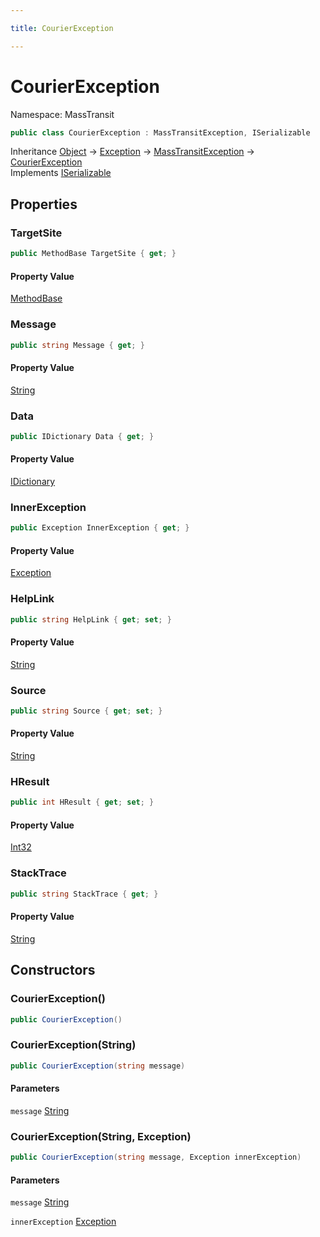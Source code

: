 ```yaml
---

title: CourierException

---
```


# CourierException

Namespace: MassTransit

```csharp
public class CourierException : MassTransitException, ISerializable
```

Inheritance [Object](https://learn.microsoft.com/en-us/dotnet/api/system.object) → [Exception](https://learn.microsoft.com/en-us/dotnet/api/system.exception) → [MassTransitException](../masstransit/masstransitexception) → [CourierException](../masstransit/courierexception)<br/>
Implements [ISerializable](https://learn.microsoft.com/en-us/dotnet/api/system.runtime.serialization.iserializable)

## Properties

### **TargetSite**

```csharp
public MethodBase TargetSite { get; }
```

#### Property Value

[MethodBase](https://learn.microsoft.com/en-us/dotnet/api/system.reflection.methodbase)<br/>

### **Message**

```csharp
public string Message { get; }
```

#### Property Value

[String](https://learn.microsoft.com/en-us/dotnet/api/system.string)<br/>

### **Data**

```csharp
public IDictionary Data { get; }
```

#### Property Value

[IDictionary](https://learn.microsoft.com/en-us/dotnet/api/system.collections.idictionary)<br/>

### **InnerException**

```csharp
public Exception InnerException { get; }
```

#### Property Value

[Exception](https://learn.microsoft.com/en-us/dotnet/api/system.exception)<br/>

### **HelpLink**

```csharp
public string HelpLink { get; set; }
```

#### Property Value

[String](https://learn.microsoft.com/en-us/dotnet/api/system.string)<br/>

### **Source**

```csharp
public string Source { get; set; }
```

#### Property Value

[String](https://learn.microsoft.com/en-us/dotnet/api/system.string)<br/>

### **HResult**

```csharp
public int HResult { get; set; }
```

#### Property Value

[Int32](https://learn.microsoft.com/en-us/dotnet/api/system.int32)<br/>

### **StackTrace**

```csharp
public string StackTrace { get; }
```

#### Property Value

[String](https://learn.microsoft.com/en-us/dotnet/api/system.string)<br/>

## Constructors

### **CourierException()**

```csharp
public CourierException()
```

### **CourierException(String)**

```csharp
public CourierException(string message)
```

#### Parameters

`message` [String](https://learn.microsoft.com/en-us/dotnet/api/system.string)<br/>

### **CourierException(String, Exception)**

```csharp
public CourierException(string message, Exception innerException)
```

#### Parameters

`message` [String](https://learn.microsoft.com/en-us/dotnet/api/system.string)<br/>

`innerException` [Exception](https://learn.microsoft.com/en-us/dotnet/api/system.exception)<br/>
